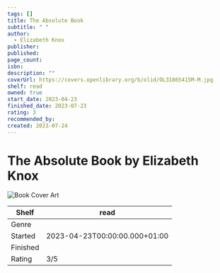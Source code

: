 ```yaml
---
tags: []
title: The Absolute Book
subtitle: " "
author:
  - Elizabeth Knox
publisher: 
published: 
page_count: 
isbn: 
description: ""
coverUrl: https://covers.openlibrary.org/b/olid/OL31865415M-M.jpg
shelf: read
owned: true
start_date: 2023-04-23
finished_date: 2023-07-23
rating: 3
recommended_by: 
created: 2023-07-24
---
```


# The Absolute Book by Elizabeth Knox

![Book Cover Art](https://covers.openlibrary.org/b/olid/OL31865415M-M.jpg)

| Shelf | read |
| --- | --- |
| Genre |  |
| Started | 2023-04-23T00:00:00.000+01:00 |
| Finished |  |
| Rating | 3/5 |

